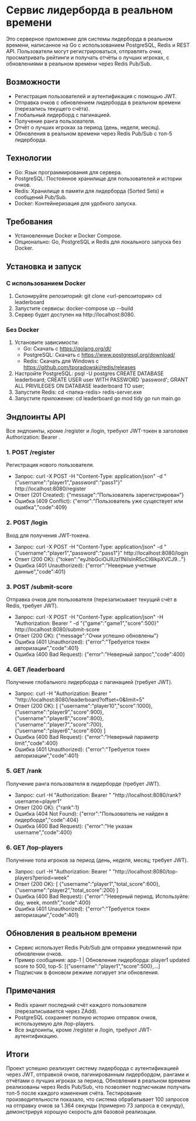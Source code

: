 # Сервис лидерборда в реальном времени

Это серверное приложение для системы лидерборда в реальном времени, написанное на Go с использованием PostgreSQL, Redis и REST API. Пользователи могут регистрироваться, отправлять очки, просматривать рейтинги и получать отчёты о лучших игроках, с обновлениями в реальном времени через Redis Pub/Sub.

## Возможности
- Регистрация пользователей и аутентификация с помощью JWT.
- Отправка очков с обновлением лидерборда в реальном времени (перезапись текущего счёта).
- Глобальный лидерборд с пагинацией.
- Получение ранга пользователя.
- Отчёт о лучших игроках за период (день, неделя, месяц).
- Обновления в реальном времени через Redis Pub/Sub с топ-5 лидерборда.

## Технологии
- Go: Язык программирования для сервера.
- PostgreSQL: Постоянное хранилище для пользователей и истории очков.
- Redis: Хранилище в памяти для лидерборда (Sorted Sets) и сообщений Pub/Sub.
- Docker: Контейнеризация для удобного запуска.

## Требования
- Установленные Docker и Docker Compose.
- Опционально: Go, PostgreSQL и Redis для локального запуска без Docker.

## Установка и запуск

### С использованием Docker
1. Склонируйте репозиторий:
   git clone <url-репозитория>
   cd leaderboard
2. Запустите сервисы:
   docker-compose up --build
3. Сервер будет доступен на http://localhost:8080.

### Без Docker
1. Установите зависимости:
   - Go: Скачать с https://golang.org/dl/
   - PostgreSQL: Скачать с https://www.postgresql.org/download/
   - Redis: Скачать для Windows с https://github.com/tporadowski/redis/releases
2. Настройте PostgreSQL:
   psql -U postgres
   CREATE DATABASE leaderboard;
   CREATE USER user WITH PASSWORD 'password';
   GRANT ALL PRIVILEGES ON DATABASE leaderboard TO user;
3. Запустите Redis:
   cd <папка-redis>
   redis-server.exe
4. Запустите приложение:
   cd leaderboard
   go mod tidy
   go run main.go

## Эндпоинты API

Все эндпоинты, кроме /register и /login, требуют JWT-токен в заголовке Authorization: Bearer <token>.

### 1. POST /register
Регистрация нового пользователя.

- Запрос:
  curl -X POST -H "Content-Type: application/json" -d "{\"username\":\"player1\",\"password\":\"pass1\"}" http://localhost:8080/register
- Ответ (201 Created):
  {"message":"Пользователь зарегистрирован"}
- Ошибка (409 Conflict):
  {"error":"Пользователь уже существует или ошибка","code":409}

### 2. POST /login
Вход для получения JWT-токена.

- Запрос:
  curl -X POST -H "Content-Type: application/json" -d "{\"username\":\"player1\",\"password\":\"pass1\"}" http://localhost:8080/login
- Ответ (200 OK):
  {"token":"eyJhbGciOiJIUzI1NiIsInR5cCI6IkpXVCJ9..."}
- Ошибка (401 Unauthorized):
  {"error":"Неверные учетные данные","code":401}

### 3. POST /submit-score
Отправка очков для пользователя (перезаписывает текущий счёт в Redis, требует JWT).

- Запрос:
  curl -X POST -H "Content-Type: application/json" -H "Authorization: Bearer <token>" -d "{\"game\":\"game1\",\"score\":500}" http://localhost:8080/submit-score
- Ответ (200 OK):
  {"message":"Очки успешно обновлены"}
- Ошибка (401 Unauthorized):
  {"error":"Требуется токен авторизации","code":401}
- Ошибка (400 Bad Request):
  {"error":"Неверный запрос","code":400}

### 4. GET /leaderboard
Получение глобального лидерборда с пагинацией (требует JWT).

- Запрос:
  curl -H "Authorization: Bearer <token>" "http://localhost:8080/leaderboard?offset=0&limit=5"
- Ответ (200 OK):
  [
      {"username":"player10","score":1000},
      {"username":"player9","score":900},
      {"username":"player8","score":800},
      {"username":"player7","score":700},
      {"username":"player6","score":600}
  ]
- Ошибка (400 Bad Request):
  {"error":"Неверный параметр limit","code":400}
- Ошибка (401 Unauthorized):
  {"error":"Требуется токен авторизации","code":401}

### 5. GET /rank
Получение ранга пользователя в лидерборде (требует JWT).

- Запрос:
  curl -H "Authorization: Bearer <token>" "http://localhost:8080/rank?username=player1"
- Ответ (200 OK):
  {"rank":1}
- Ошибка (404 Not Found):
  {"error":"Пользователь не найден в лидерборде","code":404}
- Ошибка (400 Bad Request):
  {"error":"Не указан username","code":400}

### 6. GET /top-players
Получение топа игроков за период (день, неделя, месяц; требует JWT).

- Запрос:
  curl -H "Authorization: Bearer <token>" "http://localhost:8080/top-players?period=week"
- Ответ (200 OK):
  [
      {"username":"player1","total_score":600},
      {"username":"player2","total_score":200}
  ]
- Ошибка (400 Bad Request):
  {"error":"Неверный период. Используйте: day, week, month","code":400}
- Ошибка (401 Unauthorized):
  {"error":"Требуется токен авторизации","code":401}

## Обновления в реальном времени
- Сервис использует Redis Pub/Sub для отправки уведомлений при обновлении очков.
- Пример сообщения:
  app-1  | Обновление лидерборда: player1 updated score to 500, top-5: [{"username":"player1","score":500},...]
- Подписчик в фоновом режиме логирует эти обновления.

## Примечания
- Redis хранит последний счёт каждого пользователя (перезаписывается через ZAdd).
- PostgreSQL сохраняет полную историю отправок очков, используемую для /top-players.
- Все эндпоинты, кроме /register и /login, требуют JWT-аутентификацию.

## Итоги
Проект успешно реализует систему лидерборда с аутентификацией через JWT, отправкой очков, пагинированным лидербордом, рангами и отчётами о лучших игроках за период. Обновления в реальном времени реализованы через Redis Pub/Sub, что позволяет подписчикам получать топ-5 после каждого изменения счёта. Тестирование производительности показало, что система обрабатывает 100 запросов на отправку очков за 1.364 секунды (примерно 73 запроса в секунду), демонстрируя хорошую скорость для базовой реализации.